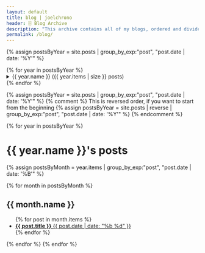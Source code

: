 ```yaml
---
layout: default
title: blog | joelchrono
header: 🗄️ Blog Archive
description: "This archive contains all of my blogs, ordered and divided by date, you can also access them <a href='/tags/'>by tag</a>."
permalink: /blog/
---
```



{% assign postsByYear = site.posts | group_by_exp:"post", "post.date | date: '%Y'" %}

<article>
{% for year in postsByYear %}
  <details>
    <summary>{{ year.name }} ({{ year.items | size }} posts)</summary>
      {% assign totalYearPostCount = 0 %}
      {% assign postsByMonth = year.items | group_by_exp:"post", "post.date | date: '%B'" %}
      <ul>
      {% for month in postsByMonth %}
      <li><a href="#{{ month.name }} {{ year.name }}"> {{ month.name }} ({{ month.items | size }} {% if month.items.size == 1 %} post{% else %} posts{% endif %}) </a></li>
      {% endfor %}
      </ul>
  </details>
{% endfor %}
</article>

{% assign postsByYear = site.posts | group_by_exp:"post", "post.date | date: '%Y'" %}
{% comment %}
This is reversed order, if you want to start from the beginning
{% assign postsByYear = site.posts | reverse | group_by_exp:"post", "post.date | date: '%Y'" %}
{% endcomment %}

{% for year in postsByYear %}
<h1>{{ year.name }}'s posts</h1>
{% assign postsByMonth = year.items | group_by_exp:"post", "post.date | date: '%B'" %}

{% for month in postsByMonth %}
<h2 id="{{ month.name }} {{year.name}}">{{ month.name }}</h2>
<article>
<nav class="posts">
<ul>
  {% for post in month.items  %}
   <li>
   <a class="post" href="{{ post.url }}">
   <b class="post-title">{{ post.title }}</b>
   <span class="post-date"> {{ post.date | date: "%b %d" }}</span>
   </a>
   </li>
  {% endfor %}
</ul>
</nav>
</article>
{% endfor %}
{% endfor %}
